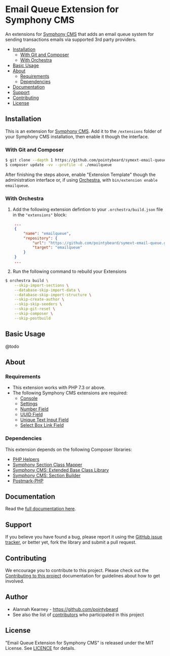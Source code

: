 # Email Queue Extension for Symphony CMS

An extensions for [Symphony CMS][ext-Symphony CMS] that adds an email queue system for sending transactions emails via supported 3rd party providers.

-   [Installation](#installation)
    -   [With Git and Composer](#with-git-and-composer)
    -   [With Orchestra](#with-orchestra)
-   [Basic Usage](#basic-usage)
-   [About](#about)
    -   [Requirements](#dependencies)
    -   [Dependencies](#dependencies)
-   [Documentation](#documentation)
-   [Support](#support)
-   [Contributing](#contributing)
-   [License](#license)

## Installation

This is an extension for [Symphony CMS][ext-Symphony CMS]. Add it to the `/extensions` folder of your Symphony CMS installation, then enable it though the interface.

### With Git and Composer

```bash
$ git clone --depth 1 https://github.com/pointybeard/symext-email-queue.git emailqueue
$ composer update -vv --profile -d ./emailqueue
```
After finishing the steps above, enable "Extension Template" though the administration interface or, if using [Orchestra][ext-Orchestra], with `bin/extension enable emailqueue`.

### With Orchestra

1. Add the following extension defintion to your `.orchestra/build.json` file in the `"extensions"` block:

```json
    ...
    {
        "name": "emailqueue",
        "repository": {
            "url": "https://github.com/pointybeard/symext-email-queue.git",
            "target": "emailqueue"
        }
    }
    ...
```

2. Run the following command to rebuild your Extensions

```bash
$ orchestra build \
    --skip-import-sections \
    --database-skip-import-data \
    --database-skip-import-structure \
    --skip-create-author \
    --skip-skip-seeders \
    --skip-git-reset \
    --skip-composer \
    --skip-postbuild
```

## Basic Usage

@todo

## About

### Requirements

-   This extension works with PHP 7.3 or above.
-   The following Symphony CMS extensions are required:
    -   [Console][req-console]
    -   [Settings][req-settings]
    -   [Number Field][req-numberfield]
    -   [UUID Field][req-uuidfield]
    -   [Unique Text Input Field][req-uniqueinputfield]
    -   [Select Box Link Field][req-selectbox_link_field]

### Dependencies

This extension depends on the following Composer libraries:

-   [PHP Helpers][dep-helpers]
-   [Symphony Section Class Mapper][dep-classmapper]
-   [Symphony CMS: Extended Base Class Library][dep-symphony-extended]
-   [Symphony CMS: Section Builder][dep-section-builder]
-   [Postmark-PHP][dep-postmark]

## Documentation

Read the [full documentation here][ext-docs].

## Support

If you believe you have found a bug, please report it using the [GitHub issue tracker][ext-issues],
or better yet, fork the library and submit a pull request.

## Contributing

We encourage you to contribute to this project. Please check out the [Contributing to this project][doc-CONTRIBUTING] documentation for guidelines about how to get involved.

## Author
-   Alannah Kearney - <https://github.com/pointybeard>
-   See also the list of [contributors][ext-contributor] who participated in this project

## License
"Email Queue Extension for Symphony CMS" is released under the MIT License. See [LICENCE][doc-LICENCE] for details.

[doc-CONTRIBUTING]: https://github.com/pointybeard/symext-email-queue/blob/master/CONTRIBUTING.md
[doc-LICENCE]: http://www.opensource.org/licenses/MIT
[req-console]: https://github.com/pointybeard/console
[req-settings]: https://github.com/pointybeard/settings
[req-numberfield]: https://github.com/symphonycms/numberfield
[req-uuidfield]: https://github.com/pointybeard/uuidfield
[req-uniqueinputfield]: https://github.com/symphonycms/uniqueinputfield
[req-selectbox_link_field]: https://github.com/symphonycms/selectbox_link_field
[dep-helpers]: https://github.com/pointybeard/helpers
[dep-postmark]: https://github.com/wildbit/postmark-php
[dep-classmapper]: https://github.com/pointybeard/symphony-classmapper
[dep-symphony-extended]: https://github.com/pointybeard/symphony-extended
[dep-section-builder]: https://github.com/pointybeard/symphony-section-builder
[ext-issues]: https://github.com/pointybeard/symext-email-queue/issues
[ext-Symphony CMS]: http://getsymphony.com
[ext-Orchestra]: https://github.com/pointybeard/orchestra
[ext-contributor]: https://github.com/pointybeard/symext-email-queue/contributors
[ext-docs]: https://github.com/pointybeard/symext-email-queue/blob/master/.docs/toc.md
